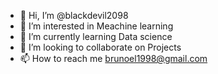 - 👋 Hi, I’m @blackdevil2098
- 👀 I’m interested in Meachine learning
- 🌱 I’m currently learning Data science
- 💞️ I’m looking to collaborate on Projects
- 📫 How to reach me brunoel1998@gmail.com

<!---
blackdevil2098/blackdevil2098 is a ✨ special ✨ repository because its `README.md` (this file) appears on your GitHub profile.
You can click the Preview link to take a look at your changes.
--->
